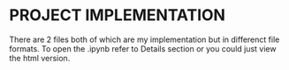 # PROJECT IMPLEMENTATION

There are 2 files both of which are my implementation but in differenct file formats. To open the .ipynb refer to Details section or you could just view the html version.
